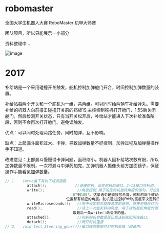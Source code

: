# robomaster
全国大学生机器人大赛 RoboMaster 机甲大师赛 

团队项目，所以只能展示一小部分

资料整理中...

![image](https://user-images.githubusercontent.com/47512823/192125111-bae2a9d6-8e50-4656-bad6-5d96ba111ccf.png)

# 2017

补给站是一个采用碰撞开关触发，舵机控制加弹舱门开合，时间控制加弹数量的装置。

补给站每两个开关和一个舵机为一组，共两组。可以同时给两辆车补给弹丸。需要补给的机器人向前撞击碰撞开关前的挡板1S,主控控制舵机打开舱门，1.5S后关闭舱门，然后检测开关状态，只有当开关松开后，补给站才能进入下次补给准备阶段，否则不会再次打开舱门。避免误触发。

优点：可以同时处理两路任务，同时加弹，互不影响。

缺点：上部漏斗面积过大、卡弹，导致加弹数量不好控制，加弹过程及加弹量操作手不知道。

改进意见：上部漏斗慢慢试卡弹问题，面积缩小。机器人回补给站次数有限，所以加弹数量不限制，一次将漏斗中弹药加完，加弹机器人摄像头前方加面镜子，保证操作手能看见加弹数量。


```cpp
// 1.	servo类下有以下成员函数
          attach();      		//连接舵机，设定舵机的接口。2~13接口可利用。
          write();               //角度控制,用于设定舵机旋转角度的语句，可设定的角度范围是
							   0°到180°。这条语句是直接写角度，舵机的每个转动到了一个
							位置都有相应的角度。舵机通过控制PWM的宽度来决定转的角度。
          writeMicroseconds();   //用于设定舵机旋转角度的语句，直接用微秒作为参数。
          read();                //读上一次舵机转动角度，用于读取舵机角度的语句，可理解为读
							   取最后一条write()命令中的值。
          attached();            //判断舵机参数是否已发送到舵机所在接口。
          detach();              //断开舵机连接
// 2.	void test_Steering_gear()//串口接收数据并对舵机赋值（调试用）
```
